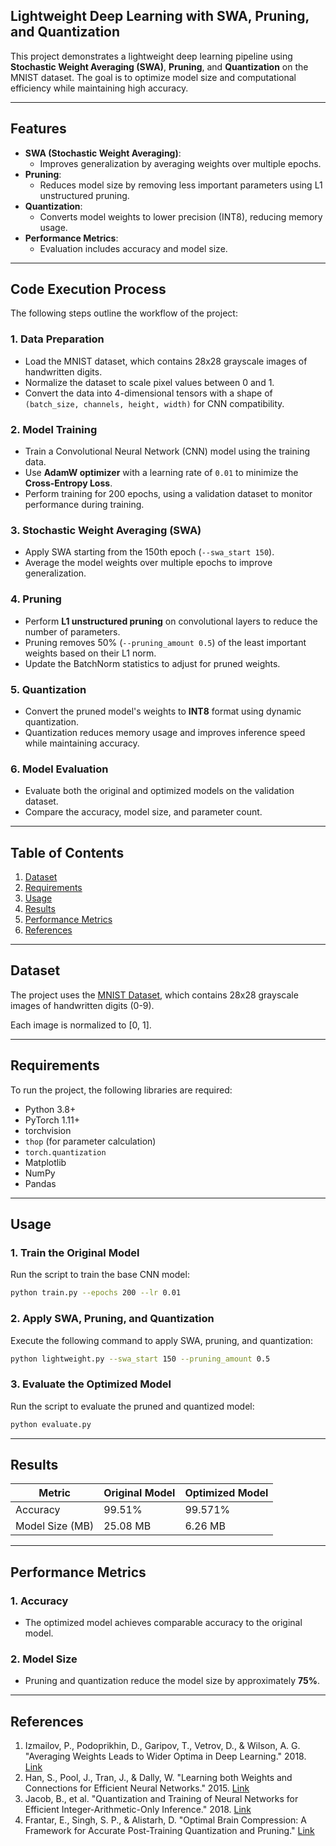 
## **Lightweight Deep Learning with SWA, Pruning, and Quantization**

This project demonstrates a lightweight deep learning pipeline using **Stochastic Weight Averaging (SWA)**, **Pruning**, and **Quantization** on the MNIST dataset. The goal is to optimize model size and computational efficiency while maintaining high accuracy.

---

## **Features**
- **SWA (Stochastic Weight Averaging)**:
  - Improves generalization by averaging weights over multiple epochs.
- **Pruning**:
  - Reduces model size by removing less important parameters using L1 unstructured pruning.
- **Quantization**:
  - Converts model weights to lower precision (INT8), reducing memory usage.
- **Performance Metrics**:
  - Evaluation includes accuracy and model size.

---

## **Code Execution Process**

The following steps outline the workflow of the project:

### **1. Data Preparation**
- Load the MNIST dataset, which contains 28x28 grayscale images of handwritten digits.
- Normalize the dataset to scale pixel values between 0 and 1.
- Convert the data into 4-dimensional tensors with a shape of `(batch_size, channels, height, width)` for CNN compatibility.

### **2. Model Training**
- Train a Convolutional Neural Network (CNN) model using the training data.
- Use **AdamW optimizer** with a learning rate of `0.01` to minimize the **Cross-Entropy Loss**.
- Perform training for 200 epochs, using a validation dataset to monitor performance during training.

### **3. Stochastic Weight Averaging (SWA)**
- Apply SWA starting from the 150th epoch (`--swa_start 150`).
- Average the model weights over multiple epochs to improve generalization.

### **4. Pruning**
- Perform **L1 unstructured pruning** on convolutional layers to reduce the number of parameters.
- Pruning removes 50% (`--pruning_amount 0.5`) of the least important weights based on their L1 norm.
- Update the BatchNorm statistics to adjust for pruned weights.

### **5. Quantization**
- Convert the pruned model's weights to **INT8** format using dynamic quantization.
- Quantization reduces memory usage and improves inference speed while maintaining accuracy.

### **6. Model Evaluation**
- Evaluate both the original and optimized models on the validation dataset.
- Compare the accuracy, model size, and parameter count.

---

## **Table of Contents**
1. [Dataset](#dataset)
2. [Requirements](#requirements)
3. [Usage](#usage)
4. [Results](#results)
5. [Performance Metrics](#performance-metrics)
6. [References](#references)

---

## **Dataset**
The project uses the [MNIST Dataset](http://yann.lecun.com/exdb/mnist/), which contains 28x28 grayscale images of handwritten digits (0-9). 

Each image is normalized to [0, 1].

---

## **Requirements**
To run the project, the following libraries are required:

- Python 3.8+
- PyTorch 1.11+
- torchvision
- `thop` (for parameter calculation)
- `torch.quantization`
- Matplotlib
- NumPy
- Pandas

---

## **Usage**

### 1. **Train the Original Model**
Run the script to train the base CNN model:
```bash
python train.py --epochs 200 --lr 0.01
```

### 2. **Apply SWA, Pruning, and Quantization**
Execute the following command to apply SWA, pruning, and quantization:
```bash
python lightweight.py --swa_start 150 --pruning_amount 0.5
```

### 3. **Evaluate the Optimized Model**
Run the script to evaluate the pruned and quantized model:
```bash
python evaluate.py
```

---

## **Results**

| **Metric**       | **Original Model** | **Optimized Model** |
|-------------------|--------------------|---------------------|
| Accuracy         | 99.51%             | 99.571%              |
| Model Size (MB)  | 25.08 MB          | 6.26 MB            |

---

## **Performance Metrics**

### 1. **Accuracy**
- The optimized model achieves comparable accuracy to the original model.

### 2. **Model Size**
- Pruning and quantization reduce the model size by approximately **75%**.

---

## **References**

1. Izmailov, P., Podoprikhin, D., Garipov, T., Vetrov, D., & Wilson, A. G. "Averaging Weights Leads to Wider Optima in Deep Learning." 2018. [Link](https://arxiv.org/abs/1803.05407)
2. Han, S., Pool, J., Tran, J., & Dally, W. "Learning both Weights and Connections for Efficient Neural Networks." 2015. [Link](https://arxiv.org/abs/1506.02626)
3. Jacob, B., et al. "Quantization and Training of Neural Networks for Efficient Integer-Arithmetic-Only Inference." 2018. [Link](https://arxiv.org/abs/1712.05877)
4. Frantar, E., Singh, S. P., & Alistarh, D. "Optimal Brain Compression: A Framework for Accurate Post-Training Quantization and Pruning." [Link](https://arxiv.org/abs/2210.03887)
